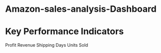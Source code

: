 # Amazon-sales-analysis-Dashboard
# Key Performance Indicators
 Profit
Revenue
Shipping Days
Units Sold





